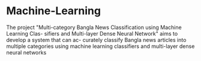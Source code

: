 # Machine-Learning
The project "Multi-category Bangla News Classification using Machine Learning Clas- sifiers and Multi-layer Dense Neural Network" aims to develop a system that can ac- curately classify Bangla news articles into multiple categories using machine learning classifiers and multi-layer dense neural networks
